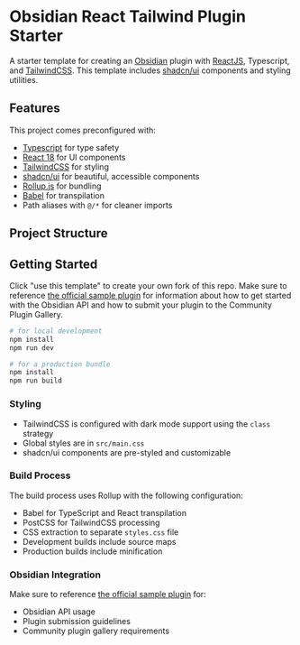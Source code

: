 # Obsidian React Tailwind Plugin Starter

A starter template for creating an [Obsidian](https://obsidian.md/) plugin with [ReactJS](https://reactjs.org/), Typescript, and [TailwindCSS](https://tailwindcss.com/). This template includes [shadcn/ui](https://ui.shadcn.com/) components and styling utilities.

## Features

This project comes preconfigured with:
- [Typescript](https://www.typescriptlang.org/) for type safety
- [React 18](https://reactjs.org/) for UI components
- [TailwindCSS](https://tailwindcss.com/) for styling
- [shadcn/ui](https://ui.shadcn.com/) for beautiful, accessible components
- [Rollup.js](https://www.rollupjs.org) for bundling
- [Babel](https://babeljs.io/) for transpilation
- Path aliases with `@/*` for cleaner imports

## Project Structure

## Getting Started

Click "use this template" to create your own fork of this repo. Make sure to reference [the official sample plugin](https://github.com/obsidianmd/obsidian-sample-plugin) for information about how to get started with the Obsidian API and how to submit your plugin to the Community Plugin Gallery.

```bash
# for local development
npm install
npm run dev

# for a production bundle
npm install
npm run build
```

### Styling
- TailwindCSS is configured with dark mode support using the `class` strategy
- Global styles are in `src/main.css`
- shadcn/ui components are pre-styled and customizable

### Build Process
The build process uses Rollup with the following configuration:
- Babel for TypeScript and React transpilation
- PostCSS for TailwindCSS processing
- CSS extraction to separate `styles.css` file
- Development builds include source maps
- Production builds include minification

### Obsidian Integration
Make sure to reference [the official sample plugin](https://github.com/obsidianmd/obsidian-sample-plugin) for:
- Obsidian API usage
- Plugin submission guidelines
- Community plugin gallery requirements